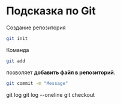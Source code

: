 # Подсказка по Git

Создание репозитория
```sh
git init
```

Команда 
```sh
git add
```
позволяет **добавить файл в репозиторий**.

```sh
git commit -m "Message"
```

git log
git log --oneline
git checkout

